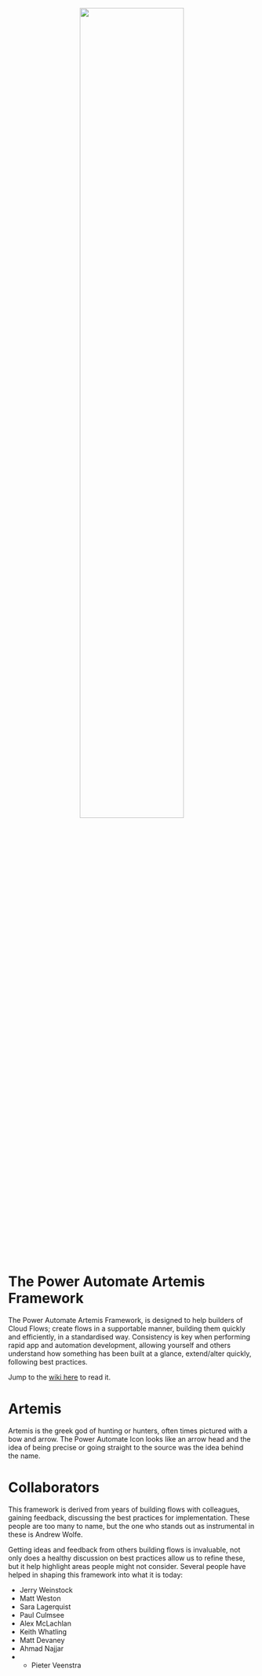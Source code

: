 <p align="center">
<img src="https://user-images.githubusercontent.com/60160115/217211462-33c06205-3ae1-4967-bf7b-e6b3012e78d4.png" width="65%" height="65%">
</p>

# The Power Automate Artemis Framework

The Power Automate Artemis Framework, is designed to help builders of Cloud Flows; create flows in a supportable manner, building them quickly and efficiently, in a standardised way. Consistency is key when performing rapid app and automation development, allowing yourself and others understand how something has been built at a glance, extend/alter quickly, following best practices.

Jump to the [wiki here](https://github.com/MattCollins-Jones/PowerAutomateArtemisFramework/wiki) to read it.

# Artemis
Artemis is the greek god of hunting or hunters, often times pictured with a bow and arrow. The Power Automate Icon looks like an arrow head and the idea of being precise or going straight to the source was the idea behind the name.


# Collaborators
This framework is derived from years of building flows with colleagues, gaining feedback, discussing the best practices for implementation. These people are too many to name, but the one who stands out as instrumental in these is Andrew Wolfe.

Getting ideas and feedback from others building flows is invaluable, not only does a healthy discussion on best practices allow us to refine these, but it help highlight areas people might not consider. Several people have helped in shaping this framework into what it is today:

* Jerry Weinstock
* Matt Weston
* Sara Lagerquist
* Paul Culmsee 
* Alex McLachlan
* Keith Whatling
* Matt Devaney
* Ahmad Najjar
* * Pieter Veenstra
